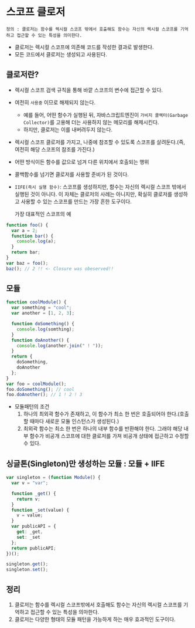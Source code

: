 # 스코프 클로저

    정의 : 클로저는 함수를 렉시컬 스코프 밖에서 호출해도 함수는 자신의 렉시컬 스코프를 기억하고 접근할 수 있는 특성을 의미한다.

- 클로저는 렉시컬 스코프에 의존해 코드를 작성한 결과로 발생한다.
- 모든 코드에서 클로저는 생성되고 사용된다.

## 클로저란?

- 렉시컬 스코프 검색 규칙을 통해 바깥 스코프의 변수에 접근할 수 있다.
- 여전히 `사용중` 이므로 해제되지 않는다.
  - 예를 들어, 어떤 함수가 실행된 뒤, 자바스크립트엔진이 `가비지 콜렉터(Garbage Collector)`를 고용해 더는 사용하지 않는 메모리를 해제시킨다.
  - 하지만, 클로저는 이를 내버려두지 않는다.
- 렉시컬 스코프 클로저를 가지고, 나중에 참조할 수 있도록 스코프를 살려둔다.(즉, 여전히 해당 스코프의 참조를 가진다.)
- 어떤 방식이든 함수를 값으로 넘겨 다른 위치에서 호출되는 행위
- 콜백함수를 넘기면 클로저를 사용할 준비가 된 것이다.
- `IIFE(즉시 실행 함수)`: 스코프를 생성하지만, 함수는 자신의 렉시컬 스코프 밖에서 실행된 것이 아니다. 이 자체는 클로저의 사례는 아니지만, 확실히 클로저를 생성하고 사용할 수 있는 스코프를 만드는 가장 흔한 도구이다.

  가장 대표적인 스코프의 예

```javascript
function foo() {
  var a = 2;
  function bar() {
    console.log(a);
  }
  return bar;
}
var baz = foo();
baz(); // 2 !! <- Closure was obeserved!!
```

## 모듈

```javascript
function coolModule() {
  var something = "cool";
  var another = [1, 2, 3];

  function doSomething() {
    console.log(somthing);
  }
  function doAnother() {
    console.log(another.join(" ! "));
  }
  return {
    doSomething,
    doAnother
  };
}
var foo = coolModule();
foo.doSomething(); // cool
foo.doAnother(); // 1 ! 2 ! 3
```

- 모듈패턴의 조건
  1. 하나의 최외곽 함수가 존재하고, 이 함수가 최소 한 번은 호출되어야 한다.(호출할 때마다 새로운 모듈 인스턴스가 생성된다.)
  2. 최외곽 함수는 최소 한 번은 하나의 내부 함수를 반환해야 한다. 그래야 해당 내부 함수가 비공개 스코프에 대한 클로저를 가져 비공개 상태에 접근하고 수정할 수 있다.

## 싱글톤(Singleton)만 생성하는 모듈 : 모듈 + IIFE

```javascript
var singleton = (function Module() {
  var v = "var";

  function _get() {
    return v;
  }
  function _set(value) {
    v = value;
  }
  var publicAPI = {
    get: _get,
    set: _set
  };
  return publicAPI;
})();

singleton.get();
singleton.set();
```

## 정리

1. 클로저는 함수를 렉시컬 스코프밖에서 호출해도 함수는 자신의 렉시컬 스코프를 기억하고 접근할 수 있는 특성을 의마한다.
2. 클로저는 다양한 형태의 모듈 패턴을 가능하게 하는 매우 효과적인 도구이다.
